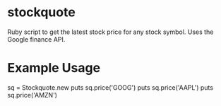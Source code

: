 stockquote
==========

Ruby script to get the latest stock price for any stock symbol.  Uses the Google finance API.

Example Usage
=============
sq = Stockquote.new
puts sq.price('GOOG')
puts sq.price('AAPL')
puts sq.price('AMZN')

